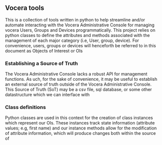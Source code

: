 ## Vocera tools
This is a collection of tools written in python to help streamline and/or automate interacting with the Vocera Administrative Console for managing vocera Users, Groups and Devices programmatically. This project relies on python classes to define the attributes and methods associated with the management of each major category (i.e, User, group, device). For convenience, users, groups or devices will henceforth be referred to in this document as Objects of Interest or OIs

### Establishing a Source of Truth
The Vocera Administrative Console lacks a robust API for management functions. As uch, for the sake of convenience, it may be useful to establish an external source of truth outside of the Vocera Administrative Console. This Source of Truth (SoT) may be a csv file, sql database, or some other datastructure which we can interface with 


### Class definitions
Python classes are used in this context for the creation of class instances which represent our OIs. These instances track state information (attribute values; e.g, first name) and our instance methods allow for the modification of attribute information, which will produce changes both within the source of 
